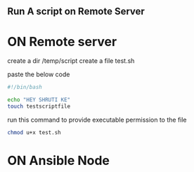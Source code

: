 ## Run A script on Remote Server

# ON Remote server

create a dir /temp/script
create a file test.sh

paste the below code
```bash
#!/bin/bash

echo "HEY SHRUTI KE"
touch testscriptfile
```

run this command to provide executable permission to the file
```bash
chmod u+x test.sh
```

# ON Ansible Node

